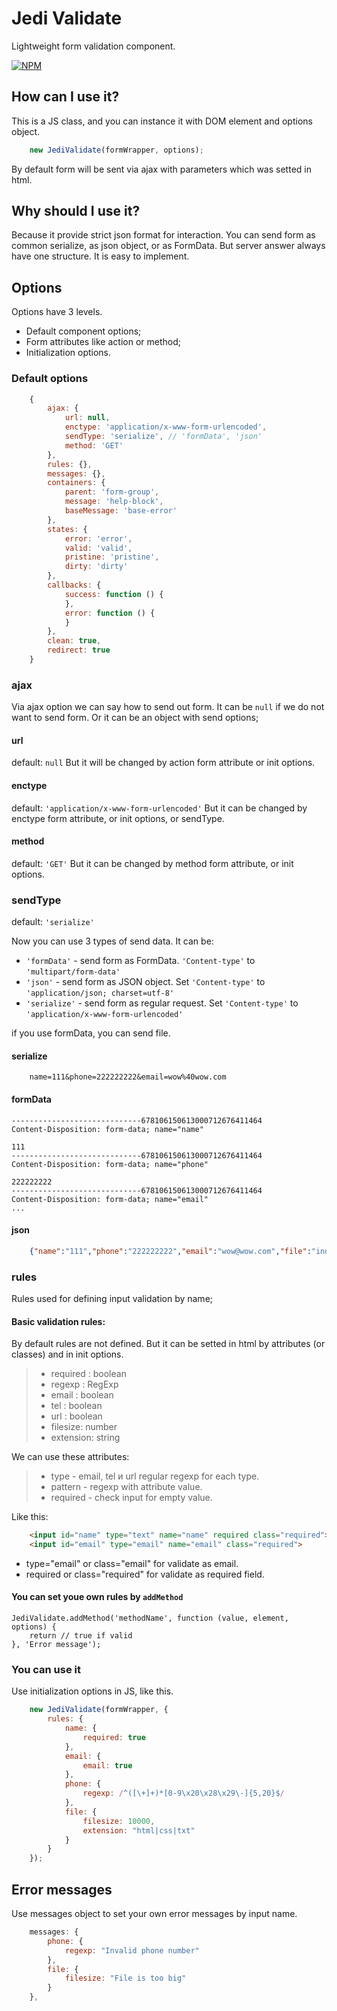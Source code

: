 # Jedi Validate
Lightweight form validation component.

[![NPM](https://nodei.co/npm/jedi-validate.png?downloads=true&downloadRank=true&stars=true)](https://nodei.co/npm/jedi-validate/)

## How can I use it?

This is a JS class, and you can instance it with DOM element and options object.

```javascript
    new JediValidate(formWrapper, options);
```

By default form will be sent via ajax with parameters which was setted in html.

## Why should I use it?

Because it provide strict json format for interaction. You can send form as common serialize, as json object, or as FormData. But server answer always have one structure. It is easy to implement. 

## Options

Options have 3 levels.

* Default component options;
* Form attributes like action or method;
* Initialization options.

### Default options
```javascript
    {
        ajax: {
            url: null,
            enctype: 'application/x-www-form-urlencoded',
            sendType: 'serialize', // 'formData', 'json'
            method: 'GET'
        },
        rules: {},
        messages: {},
        containers: {
            parent: 'form-group',
            message: 'help-block',
            baseMessage: 'base-error'
        },
        states: {
            error: 'error',
            valid: 'valid',
            pristine: 'pristine',
            dirty: 'dirty'
        },
        callbacks: {
            success: function () {
            },
            error: function () {
            }
        },
        clean: true,
        redirect: true
    }
```

### ajax

Via ajax option we can say how to send out form.
It can be ```null``` if we do not want to send form.
Or it can be an object with send options;

#### url
default: ```null```
But it will be changed by action form attribute or init options.

#### enctype
default: ```'application/x-www-form-urlencoded'```
But it can be changed by enctype form attribute, or init options, or sendType.

#### method
default: ```'GET'```
But it can be changed by method form attribute, or init options.

### sendType
default: ```'serialize'```

Now you can use 3 types of send data. It can be:
 
* ```'formData'``` - send form as FormData. ```'Content-type'``` to ```'multipart/form-data'```
* ```'json'``` - send form as JSON object. Set ```'Content-type'``` to ```'application/json; charset=utf-8'```
* ```'serialize'``` - send form as regular request. Set ```'Content-type'``` to ```'application/x-www-form-urlencoded'```

if you use formData, you can send file.

#### serialize

```
    name=111&phone=222222222&email=wow%40wow.com
```

#### formData

```
-----------------------------678106150613000712676411464
Content-Disposition: form-data; name="name"

111
-----------------------------678106150613000712676411464
Content-Disposition: form-data; name="phone"

222222222
-----------------------------678106150613000712676411464
Content-Disposition: form-data; name="email"
...
```

#### json

```json
    {"name":"111","phone":"222222222","email":"wow@wow.com","file":"index.html"}
```

### rules
Rules used for defining input validation by name;

#### Basic validation rules:

By default rules are not defined. But it can be setted in html by attributes (or classes) and in init options.

> - required :  boolean
> - regexp : RegExp
> - email :  boolean
> - tel :  boolean
> - url :  boolean
> - filesize: number
> - extension: string

We can use these attributes:
> - type - email, tel и url regular regexp for each type.
> - pattern - regexp with attribute value.
> - required - check input for empty value.

Like this:

```html
    <input id="name" type="text" name="name" required class="required">
    <input id="email" type="email" name="email" class="required">
```

* type="email" or class="email" for validate as email.
* required or class="required" for validate as required field.

#### You can set youe own rules by ```addMethod```

```
JediValidate.addMethod('methodName', function (value, element, options) {
    return // true if valid
}, 'Error message');
```

### You can use it

Use initialization options in JS, like this.

```javascript
    new JediValidate(formWrapper, {
        rules: {
            name: {
                required: true
            },
            email: {
                email: true
            },
            phone: {
                regexp: /^([\+]+)*[0-9\x20\x28\x29\-]{5,20}$/
            },
            file: {
                filesize: 10000,
                extension: "html|css|txt"
            }
        }
    });
```

## Error messages

Use messages object to set your own error messages by input name.

```javascript
    messages: {
        phone: {
            regexp: "Invalid phone number"
        },
        file: {
            filesize: "File is too big"
        }
    },
```
